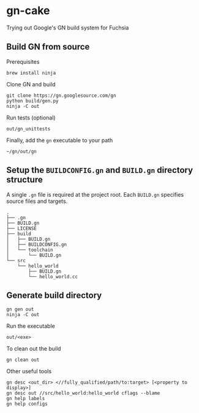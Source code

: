 # gn-cake
Trying out Google's GN build system for Fuchsia

## Build GN from source
Prerequisites
```
brew install ninja
```
Clone GN and build
```
git clone https://gn.googlesource.com/gn
python build/gen.py
ninja -C out
```
Run tests (optional)
```
out/gn_unittests
```
Finally, add the `gn` executable to your path
```
~/gn/out/gn
```

## Setup the `BUILDCONFIG.gn` and `BUILD.gn` directory structure
A single `.gn` file is required at the project root. Each `BUILD.gn` specifies source files and targets. 
```
.
├── .gn
├── BUILD.gn
├── LICENSE
├── build
│   ├── BUILD.gn
│   ├── BUILDCONFIG.gn
│   └── toolchain
│       └── BUILD.gn
└── src
    └── hello_world
        ├── BUILD.gn
        └── hello_world.cc
```

## Generate build directory
```
gn gen out
ninja -C out
```

Run the executable
```
out/<exe>
```

To clean out the build
```
gn clean out
```

Other useful tools
```
gn desc <out_dir> <//fully_qualified/path/to:target> [<property to display>]
gn desc out //src/hello_world:hello_world cflags --blame
gn help labels
gn help configs
```
